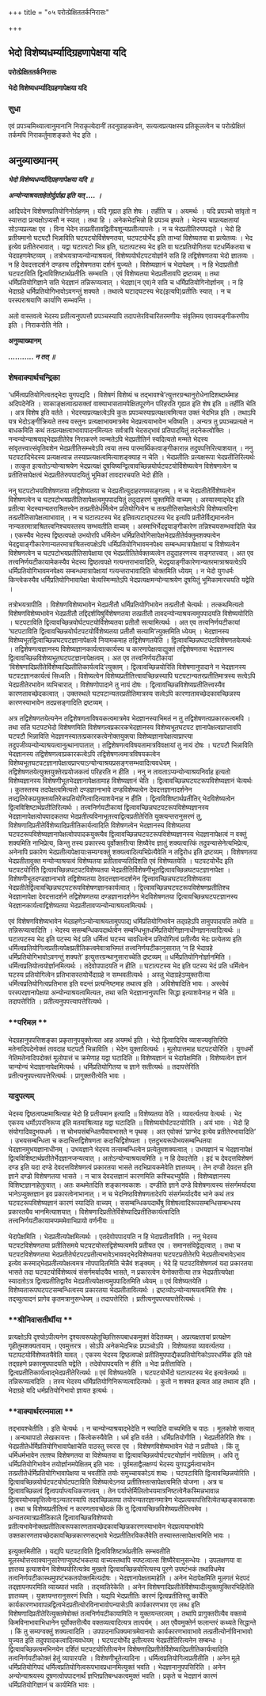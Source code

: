 +++
title = "०५ परोत्प्रेक्षिततर्कनिरासः"

+++


## भेदो विशेष्यधर्म्यादिग्रहणापेक्षया यदि

**परोत्प्रेक्षिततर्कनिरासः**

**भेदो विशेष्यधर्म्यादिग्रहणापेक्षया यदि**

### **सुधा**

एवं प्रपञ्चमिथ्यात्वानुमानानि निराकृत्येदानीं तदनुग्राहकत्वेन, सत्यत्वप्रत्यक्षस्य प्रतिकूलत्वेन च परोत्प्रेक्षितं तर्कमपि निराकर्तुमाशङ्कते भेद इति ।

## **अनुव्याख्यानम्**

***भेदो विशेष्यधर्म्यादिग्रहणापेक्षया यदि ॥***

***अन्योन्याश्रयताहेतोर्दुर्ग्राह्य इति यत् .... ।***

आदिपदेन विशेषणप्रतियोगिनोर्ग्रहणम् । यदि गृह्यत इति शेषः । तर्हीति च । अयमर्थः । यदि प्रपञ्चो सांवृतो न स्यात्तदा प्रत्यक्षोऽप्यसौ न स्यात् । तथा हि । अनेकभेदभिन्नो हि प्रपञ्च इष्यते । भेदस्य चाप्रत्यक्षतायां सोऽप्यप्रत्यक्ष एव । विना भेदेन तत्प्रतीतावद्वितीयशून्यप्रतीत्यापत्तेः । न च भेदप्रतीतिरुपपद्यते । भेदो हि प्रतीयमानो घटपटौ भिन्नाविति घटपटयोर्विशेषणतया, घटपटयोर्भेद इति ताभ्यां विशेष्यतया वा प्रत्येतव्यः । भेद इत्येव प्रतीतेरभावात् । यद्वा घटात्पटो भिन्न इति, घटात्पटस्य भेद इति वा घटप्रतियोगितया पटधर्मिकतया च भेदग्रहणमेष्टव्यम् । तत्रोभयत्राप्यन्योन्याश्रयत्वं, विशेष्ययोर्घटपटयोर्ज्ञाने सति हि तद्विशेषणतया भेदो ज्ञातव्यः । न हि देवदत्तादर्शने दण्डस्य तद्विशेषणतया दर्शनं युज्यते । विशेष्यज्ञानं च भेदापेक्षम् । न हि भेदाप्रतीतौ घटपटाविति द्वित्वविशिष्टार्थप्रतीतिः सम्भवति । एवं विशेष्यतया भेदप्रतीतावपि द्रष्टव्यम् ॥ तथा धर्मिप्रतियोगिज्ञाने सति भेदज्ञानं तन्निरूप्यत्वात् । भेदज्ञा(न एव)ने सति च धर्मिप्रतियोगिनोर्ज्ञानम् । न हि भेदाग्रहे धर्मिप्रतियोगिभावोऽवगन्तुं शक्यते । तथात्वे घटाद्घटस्य भेद(इत्यपि)प्रतीतिः स्यात् । न च परस्पराश्रयाणि कार्याणि सम्भवन्ति ।

अतो वास्तवत्वे भेदस्य प्रतीत्यनुपपत्तौ प्रपञ्चस्यापि तदापत्तेरविचारितरमणीयः संवृतिमय एवायमङ्गीकरणीय इति । निराकरोति नेति ।

**अनुव्याख्यानम्**

***........... न तत् ॥***

### **शेषवाक्यार्थचन्द्रिका**

‘धर्मित्वप्रतियोगित्वतद्भेदा युगपद्यदि । विशेषणं विशेष्यं च तद्भावश्चे’त्युत्तरग्रन्थानुरोधेनादिशब्दार्थमाह अदिपदेनेति । साकाङ्क्षत्वात्प्रसक्तां वाक्याभासतामपेक्षितपूरणेन परिहरति गृह्यत इति शेष इति ॥ तर्हीति चेति । अत्र विशेष इति वर्तते । भेदस्याप्रत्यक्षत्वेऽपि कुतः प्रपञ्चस्याप्रत्यक्षत्वमित्यत उक्तं भेदभिन्न इति । तथाऽपि यत्र भेदोऽङ्गीक्रियते तस्य वस्तुनः प्रत्यक्षाभावमात्रमेव भेदप्रत्ययाभावेन भविष्यति । अन्यत्र तु प्रपञ्चप्रत्यक्षे न बाधकमिति कथं तत्प्रत्यक्षत्वाभावापादनमित्यतः सर्वत्रापि भेदसद्भावं प्रतिपादयितुं तदनेकत्वोक्तिः । नन्वन्योन्याश्रयाद्भेदप्रतीतेरेव निराकरणे त्वन्मतेऽपि भेदप्रतीतिर्न स्यदित्यतो मन्मते भेदस्य सांवृतत्त्वात्संवृतिवशेन भेदप्रतीतिसम्भवेऽपि त्वया तस्य पारमार्थिकत्वाङ्गीकारान्न तदुपपत्तिरित्याशयात् । ननु घटपटादिभेदस्य प्रत्यक्षत्वान्न तस्याप्रत्यक्षत्वमित्याशङ्क्याह न चेति । भेदप्रतीतिः प्रत्यक्षरूपा भेदप्रतीतिरित्यर्थः । तत्कुत इत्यतोऽन्योन्याश्रयेण भेदप्रत्यक्षं दूषयिष्यन्द्वित्वावच्छिन्नयोर्घटपटयोर्विशेष्यत्वेन विशेषणत्वेन च प्रतीतिसापेक्षत्वं भेदप्रतीतेरुपपादयितुं भूमिकां तावदारचयति भेदो हीति ।

ननु घटपटोभयविशेषणतया तद्विशेष्यतया च भेदप्रतीत्युदाहरणमसङ्गतम् । न च भेदप्रतीतेर्विशेष्यत्वेन विशेषणत्वेन च घटपटोभयप्रतीतिसापेक्षत्वमुपपादयितुं तदुदाहरणं युक्तमिति वाच्यम् । अस्यास्माद्भेद इति प्रतीत्या भेदस्यान्यतराश्रितत्त्वेन तत्प्रतीतेर्धर्मित्वेन प्रतियोगित्वेन च तत्प्रतीतिसापेक्षत्वेऽपि विशेष्यत्वदिना तत्प्रतीतिसापेक्षत्वाभावात् । न च घटात्पटस्य भेद इतिवत्पटाद्घटस्य भेद इत्यपि प्रतीतेर्विद्यमानत्वेन नान्यतरमात्राश्रितत्त्वनिश्चयस्तस्य सम्भवतीति वाच्यम् । अस्माभिर्भेदद्वयाङ्गीकारेण तन्निश्चयसम्भवादिति चेन्न । एकस्यैव भेदस्य द्विष्ठत्वपक्षे उभयोरपि धर्मित्वेन धर्मिप्रतियोगिसापेक्षभेदप्रतीतेर्वक्तुमशक्यत्वेन भेदद्वयाङ्गीकारेणान्यतरमात्राश्रितत्त्वपक्षेऽपि धर्मिप्रतियोगिभावमनपेक्ष्य सम्बन्धमात्रापेक्षायां च विशेष्यत्वेन विशेषणत्वेन च घटपटोभयप्रतीतिसापेक्षाया एव भेदप्रतीतितेर्वक्तव्यत्वेन तदुदाहरणस्य सङ्गतत्त्वात् । अत एव तत्त्वनिर्णयटीकायामेकस्यैव भेदस्य द्विष्ठत्वपक्षे गत्यन्तराभावादिति, भेदद्वयाङ्गीकारेणान्यतरमात्राश्रयत्वेऽपि धर्मिप्रतियोगिभावमनपेक्ष्य सम्बन्धमात्रापेक्षायां गत्यन्तराभावादिति चोक्तमिति ध्येयम् । न भेदो युगधर्मः किन्त्वेकस्यैव धर्मिप्रतियोगिभावापेक्षा चेत्यस्मिन्मतेऽपि भेदप्रत्यक्षमन्योन्याश्रयेण दूषयितुं भूमिकामारचयति यद्वेति ।

तत्रोभयत्रापीति । विशेषणविशेष्यभावेन भेदप्रतीतौ धर्मिप्रतियोगिभावेन तत्प्रतीतौ चेत्यर्थः । तत्कथमित्यतो विशेषणविशेष्यभावेन भेदप्रतीतौ तद्दिदर्शयिषुर्विशेषणतया तत्प्रतीतौ तावदन्योन्याश्रयत्वमुपपादयति विशेष्ययोरिति । घटपटाविति द्वित्वावच्छिन्नयोर्घटपटयोर्विशेष्यतया प्रतीतौ सत्यामित्यर्थः । अत एव तत्त्वनिर्णयटीकायां ‘घटपटाविति द्वित्वावच्छिन्नयोर्घटपटयोर्विशेष्यतया प्रतीतौ सत्यामि’त्युक्तमिति ध्येयम् । भेदज्ञानस्य विशेष्यभूतद्वित्वाच्छिन्नघटपटज्ञानापेक्षत्वे नियामकमाह तद्विशेषणतयेति । द्वित्वावच्छिन्नघटपटविशेषणतयेत्यर्थः । तद्विशेषणत्वज्ञानस्य विशेष्यज्ञानकार्यत्वात्कार्यस्य च कारणापेक्षत्वाद्युक्तं तद्विशेषणतया भेदज्ञानस्य द्वित्वावच्छिन्नविशेष्यभूतघटपटज्ञानापेक्षत्वम् । अत एव तत्त्वनिर्णयटीकायां ‘विशेषणादिप्रतीतेर्विशेष्यादिप्रतीतिकार्यत्वदि’त्युक्तम् । द्वित्वावच्छिन्नयोरिति विशेषणानुपादाने न भेदज्ञानस्य घटपटज्ञानकार्यत्वं सिध्यति । विशेष्यत्वेन विशेष्यप्रतीतित्त्वावच्छिन्नस्यापि घटपटान्यतरप्रतीतिमात्रस्य सत्वेऽपि भेदप्रतीतेरभावेन व्यभिचारात् । विशेषणोपादाने तु नायं दोषः । द्वित्वावच्छिन्नविशेष्यप्रतीतित्त्वस्यैव कारणतावच्छेदकत्वात् । उक्तस्थले घटपटान्यतरप्रतीतिमात्रस्य सत्वेऽपि कारणातावच्छेदकावच्छिन्नस्य कारणस्याभावेन तदप्रसङ्गादिति द्रष्टव्यम् ।

अत्र तद्विशेषणतयेत्यनेन तद्विशेषणताविषयकत्वमात्रमेव भेदज्ञानस्याभिमतं न तु तद्विशेषणत्वप्रकारकत्वमपि । तथा सति घटपटभेदो विशेषणमिति विशेषणत्वप्रकारकभेदज्ञानस्य विशेष्यभूतघटपट ज्ञानापेक्षत्वप्राप्तावपि घटपटौ भिन्नाविति भेदज्ञानस्यातत्प्रकारकत्वेनोक्तयुक्त्या विशेष्यज्ञानापेक्षत्वाप्राप्त्या तदुपजीव्यन्योन्याश्रयत्वानुत्थानापातात् । तद्विशेषणत्वविषयतामात्रविवक्षायां तु नायं दोषः । घटपटौ भिन्नाविति भेदज्ञानस्य तद्विशेषणत्वाप्रकारकत्वेऽपि तद्विशेषणत्वमात्रविषयकत्वेन विशेष्यभूतघटपटज्ञानापेक्षत्वप्राप्त्याऽन्योन्याश्रयप्रसङ्गसम्भवादित्यवधेयम् । तद्विशेषणतयेत्युक्तयुक्तेरप्रयोजकत्वं परिहरति न हीति । ननु न तावताऽप्यन्योन्याश्रयनिर्वाह इत्यतो विशेष्यज्ञानस्य विशेषणीभूतभेदज्ञानापेक्षतामाह विशेष्यज्ञानं चेति । द्वित्वावच्छिन्नघटपटरूपविशेष्यज्ञानं चेत्यर्थः । कुतस्तस्य तदपेक्षत्वमित्यतो दण्डज्ञानाभावे दण्डविशेष्यत्वेन देवदत्तज्ञानादर्शनेन तव्द्यतिरेकप्रयुक्तव्यतिरेकप्रतियोगित्वादित्याशयेनाह न हीति । द्वित्वविशिष्टार्थप्रतीतिर् भेदविशेष्यत्वेन द्वित्वविशिष्टार्थप्रतीतिरित्यर्थः । तत्त्वनिर्णयटीकायां द्वित्वावच्छिन्नघटपटरूपविशेष्यज्ञानस्य भेदज्ञानापेक्षत्वोपपादकतया भेदप्रतीत्यविनाभूतत्त्वाद्वित्वप्रतीतेरिति युक्त्यन्तरानुसरणं तु, विशेषणादिप्रतीतेर्विशेष्यादिप्रतीतिकार्यत्वादिति विशेषणत्वेन भेदज्ञानस्य विशेष्यतया घटपटरूपविशेष्यज्ञानापेक्षत्वोपपादकयुक्त्यैव द्वित्वावच्छिन्नघटपटरूपविशेष्यज्ञानस्य भेदज्ञानापेक्षत्वं न वक्तुं शक्यमिति नाभिप्रेत्य, किन्तु तस्य प्रकारस्य पूर्वोक्तरीत्या शिष्यैरेव ज्ञातुं शक्यत्वात्किं तदुपन्यासेनेत्यभिप्रेत्य, अनेनापि प्रकारेण भेदप्रतीत्यपेक्षायाःसम्यग्वक्तुं शक्यत्वादित्यभिप्रेत्यैवेति न तद्विरोध इति द्रष्टव्यम् । विशेषणतया भेदप्रतीतावुक्त मन्योन्याश्रयत्वं विशेष्यतया प्रतीतावप्यतिदिशति एवं विशेष्यतयेति । घटपटयोर्भेद इति घटपटयोरिति द्वित्वावच्छिन्नघटपटविशेष्यतया भेदप्रतीतिर्विशेषणीभूतद्वित्वावच्छिन्नघटपटज्ञानापेक्षा । विशेषणीभूतदण्डज्ञानाभावे तद्विशेष्यतया देवदत्तज्ञानादर्शनेन द्वित्त्वावच्छिन्नघटपटविशेष्यतया भेदप्रतीतेर्द्वित्वावच्छिन्नघटपटरूपविशेषणज्ञानकार्यत्वात् । द्वित्त्वावच्छिन्नघटपटरूपविशेषणप्रतीतिश्च भेदज्ञानापेक्षा देवदत्तादर्शने तद्विशेषणतया दण्डज्ञानादर्शनेन भेदविशेषणतया द्वित्वावच्छिन्नघटपटज्ञानस्य भेदज्ञानकार्यत्वाद्विशेष्यतया भेदप्रतीतावप्यन्योन्याश्रयत्वमित्यर्थः ।

एवं विशेषणविशेष्यभावेन भेदग्रहणेऽन्योन्याश्रयतामुपपाद्य धर्मिप्रतियोगिभावेन तद्ग्रहेऽपि तामुपपादयति तथेति ॥ तन्निरूप्यत्वादिति । भेदस्य ससम्बन्धिकपदार्थत्वेन सम्बन्धिभूतधर्मिप्रतियोगिज्ञानाधीनज्ञानत्वादित्यर्थः ॥ घटात्पटस्य भेद इति पटस्य भेदं प्रति धर्मित्वं घटस्य चावधित्वेन प्रतियोगित्वं प्रतीत्यैव भेदः प्रत्येतव्य इति धर्मित्वप्रतियोगित्वप्रतीत्यपेक्षप्रतीतिकत्वमेवात्राभिमतं तत्त्वनिर्णयटीकानुसारात् ‘न हि भेदाग्रहे धर्मिप्रतियोगिभावोऽवगन्तुं शक्यते’ इत्युत्तरग्रन्थानुसाराच्चेति द्रष्टव्यम् ॥ धर्मिप्रतियोगिनोर्ज्ञानमिति । धर्मित्वप्रतियोत्वयोर्ज्ञानमित्यर्थः । तदेवोपपादयति न हीति ॥ घटात्पटस्य भेद इति पटस्य भेदं प्रति धर्मित्वेन घटस्य प्रतियोगित्वेन प्रतिभासस्तयोर्भेदाग्रहे न सम्भवतीत्यर्थः । अस्तु भेदाग्रहेऽप्युक्तरीत्या धर्मित्वप्रतियोगित्वप्रतिभास इति वदन्तं प्रत्यनिष्टमाह तथात्व इति । अविशेषादिति भावः । अस्त्वेवं परस्परज्ञानापेक्षया अन्योन्याश्रयत्वमित्यतः, तथा सति भेदज्ञानानुपपत्तिः सिद्धा इत्याशयेनाह न चेति ॥ तदापत्तेरिति । प्रतीत्यनुपपत्त्यापत्तेरित्यर्थः ।

### **परिमल **

भेदग्रहानुपपत्तिशङ्का प्रकृतानुपयुक्तेत्यत आह अयमर्थ इति । भेदो द्वित्वादिरिव व्यासज्यवृत्तिरिति मतेनादिपदेनोक्तं तावदाह घटपटौ भिन्नाविति । भेदेन युक्तावित्यर्थः । मूलोपात्तमाह घटपटयोरिति । युगधर्मो नेतिमतेनादिपदोक्तं मूलोपात्तं च क्रमेणाह यद्वा घटादिति ॥ विशेष्यज्ञानं च भेदापेक्षमिति । विशेष्यत्वेन ज्ञानं चान्योन्यं भेदाज्ञानापेक्षमित्यर्थः । धर्मिप्रतियोगितया च ज्ञाने सतीत्यर्थः ॥ तदापत्तेरिति प्रतीत्यनुपपत्त्यापत्तेरित्यर्थः । प्रागुक्तरीत्येति भावः ।

### **यादुपत्यम्**

भेदस्य द्विष्ठत्वपक्षमाश्रित्याह भेदो हि प्रतीयमान इत्यादि ॥ विशेष्यतया वेति । व्यावर्त्यतया वेत्यर्थः । भेद एकस्य धर्मोऽपरनिरूप्य इति मतमाश्रित्याह यद्वा घटादिति ॥ विशेष्ययोर्घटपटयोरिति । अयं भावः । भेदो हि संयोगादिवदुभयधर्मः । स चोभयसंबन्धितयैवावभासते न पृथक् । अत एवोक्तं ‘प्राग्भेद इत्येव प्रतीतेरभावादिति’ । उभयसम्बन्धिता च कदाचित्तद्विशेषणता कदाचिद्विशेष्यता । एतदुभयरूपोभयसम्बन्धितया भेदज्ञानमुभयज्ञानाधीनम् । उभयज्ञाने भेदस्य तत्सम्बन्धित्वेन प्रत्येतुमशक्यत्वात् । उभयज्ञानं च भेदज्ञानापेक्षं द्वित्वविशिष्टार्थप्रतीतेर्भेदज्ञानजन्यत्वात् । अतोऽन्योन्याश्रयत्वमिति ॥ न हि देवदत्तेति । इदं च देवदत्तविशेषणं दण्ड इति यदा दण्डे देवदत्तविशेषणत्वं प्रकारतया भासते तदभिप्रायकमेवेति ज्ञातव्यम् । तेन दण्डी देवदत्त इति ज्ञाने दण्डो विशेषणतया भासते । न चात्र देवदत्तज्ञानं कारणमिति कश्चिदभ्युपैति । विशेष्यज्ञानस्य विशिष्टज्ञानाहेतुत्वात् । अतः कथमेतदिति शङ्कानवकाशः । दण्डीति ज्ञाने दण्डे विशेषणत्वस्य संसर्गमर्यादया भानेऽप्युक्तज्ञान इव प्रकारत्वेनाभानात् । न च भेदनिष्ठविशेषणतादेरपि संसर्गमर्यादयैव भाने कथं तत्र घटपटरूपविशेष्यज्ञानं कारणं स्यादिति वाच्यम् । ससम्बन्धिकपदार्थेषु विशेषत्वादिरूपसम्बन्धिसम्बन्धस्य प्रकारतयैव भानमित्याशयात् । विशेषणादिप्रतीतेर्विशेष्यादिप्रतीतिकार्यत्वादिति तत्त्वनिर्णयटीकायामप्यममेवाभिप्रायो वर्णनीयः ॥

भेदापेक्षमिति । भेदप्रतीत्यपेक्षमित्यर्थः । एतदेवोपपादयति न हि भेदाप्रतीताविति । ननु भेदस्य घटपटविशेषणतया प्रतीतिसमये घटपटयोस्तद्विशेष्यत्वमपि प्रतीयत एव । समानसंविद्वेद्यत्वात् । तथा च घटपटविशेषणतया भेदप्रतीतेर्घटपटप्रतीत्यभावेऽभाववद्भेदविशेष्यतया घटपटप्रतीतेरपि भेदप्रतीत्यभावेऽभाव इत्येव कस्माद्भेदप्रतीत्यपेक्षत्वमत्र नोपपादितमिति चेन्नैवं शङ्क्यम् । भेदे हि घटपटविशेषणत्वं यदा प्रकारतया भासते तदा घटपटयोर्विशेष्यत्वं संसर्गमर्यादयैव भासते, न प्रकारत्वेन येनोक्तरीत्या तत्र भेदप्रतीत्यपेक्षा स्यादतोऽत्र द्वित्वप्रतीतिद्वारैव भेदप्रतीत्यपेक्षत्वमुपपादितमिति ध्येयम् ॥ एवं विशेष्यतयेति । विशेष्यतारूपघटपटसम्बन्धित्वस्य प्रकारतया भेदप्रतीतावित्यर्थः । द्रष्टव्योऽन्योन्याश्रयत्वमिति शेषः । तद्य्वुत्पादनं प्रागेव कृतमत्रानुसन्धेयम् ॥ तदापत्तेरिति । प्रतीत्यनुपपत्त्यापत्तेरित्यर्थः ।

### **श्रीनिवासतीर्थीया **

प्रत्यक्षोऽपि दृश्योऽपीत्यनेन दृश्यत्वरूपहेतूच्छित्तिरूपबाधकमुक्तं वेदितव्यम् । अप्रत्यक्षतायां प्रत्यक्षेण गृहीतुमशक्यतायाम् । एवमुत्तरत्र । सोऽपि अनेकभेदभिन्नः प्रपञ्चोऽपि । विशेष्यतया व्यावर्त्यतया । घटापटयोर्विशेष्यतयैवेति यावत् । एकस्य भेदस्य द्विष्ठत्वपक्षे प्रतीतिमुपपाद्यैकप्रतियोगिकोऽपरधर्मिक इति पक्षे तद्ग्रहणे प्रकारमुपपादयति यद्वेति । तदेवोपापदयति न हीति ॥ भेदा प्रतीताविति । द्वित्वप्रतीतिकार्यत्वाद्भेदप्रतीतेरित्यर्थः ॥ एवं विशेष्यतयेति । घटपटयोर्भेदो घटात्पटस्य भेद इत्यत्रेत्यर्थः ॥ तन्निरूप्यत्वदिति । तस्य भेदस्य धर्मिप्रतियोगिनिरूप्यत्वादित्यर्थः । कुतो न शक्यत इत्यत आह तथात्व इति । भेदाग्रहे यदि धर्मप्रतियोगिभावो ज्ञायत इत्यर्थः ।

### **वाक्यार्थरत्नमाला **

तद्भावश्चेतीति । इति चेत्यर्थः । न चान्योन्याश्रयाद्भेदेति न स्यादिति वाच्यमिति च पाठः । मूलकोशे सत्वात् । अन्यथापाठो लेखकायत्तः । किंत्वेकस्यैवेति । धर्म इति वर्तते । धर्मिप्रतियोगीति । भेदप्रतीतेरिति शेषः । भेदप्रतीतेर्धर्मिप्रतियोगिभावापेक्षाचेति पाठस्तु स्वरस एव । विशेषणविशेष्यभावेन भेदो न प्रतीयते । किं तु धर्मिधर्मभावेन ततश्च विशेषणतया वा विशेष्यतया वा द्वित्वावच्छिन्नयोर्घटपटयोर्ज्ञानं नापेक्षितम् । अपि तु धर्मिप्रतियोगिभावेन तयोर्ज्ञानमपेक्षितम् इति भावः । पूर्वमताद्वैलक्षण्यं भेदस्य युगपद्धर्मत्वाभावेन तत्प्रतीतेर्धर्मिप्रतियोगिभावापेक्षया च भवतीति तयोः समुच्चायकोऽयं शब्दः । घटपटाविति द्वित्वावच्छिन्नयोरिति । द्वित्वावच्छिन्नयोर्घटपटयोर्घटपटाविति विशेष्यत्वेऽनया प्रतीतिस्तत्सापेक्षत्वमिति योजना । अत्र च द्वित्वावच्छिन्नत्वं द्वित्वपर्याप्त्यधिकरणत्वम् । तेन पर्याप्तेर्मिलितोभयमात्रनिष्टत्वेनैकस्मिन्नभावान्न द्वित्वस्योभयवृत्तित्वेनाऽन्यतरस्यापि तदवच्छिन्नतया तयोरन्यतरज्ञानमात्रेण भेदप्रत्ययापत्तिरित्येतच्छङ्कावकाशः । तथा च विशेष्यप्रतीतित्वं न कारणतावच्छेदकं किं तु द्वित्वावच्छिन्नविशेष्यप्रतीतित्वमेव । अन्यतरमात्रप्रतीतिकाले द्वित्वावच्छिन्नविशेष्ययोः प्रतीत्यभावेनोक्तप्रतीतित्वरूपकारणतावच्छेदकावच्छिन्नकारणस्याभावेन भेदप्रत्ययाभावेपि उक्तकारणतावच्छेदकावच्छिन्नकारणसद्भावे भेदप्रतीतिरविकलैवेति तस्यास्तत्सापेक्षत्वमिति भावः ।

इत्युक्तमितीति । यद्यपि घटपटाविति द्वित्वविशिष्टार्थप्रतीतिः सम्भवतीति मूलस्थोत्तरवाक्यानुसारेणाप्युपष्टंभकतया वाच्यस्तथापि स्पष्टत्वात्स शिष्यैरेवानुसन्धेयः । उपलक्षणया वा ज्ञातव्य इत्याशयेन विशेष्ययोरित्यत्रेव मुखतो द्वित्वावच्छिन्नयोरित्यस्य पूरणे उपष्टंभकं तथाविधमेव तत्वनिर्णयटीकास्थमुपष्टंभकतयोक्तमित्यदोषः । भेदज्ञानापेक्षतामाहेति । अनेन भेदापेक्षमिति मूलगतं भेदपदं तद्ज्ञापनपरमिति व्याख्यातं भवति । तद्य्वतिरेकेति । अनेन विशेषणादिप्रतीतेर्विशेष्यादीत्युक्तयुक्तिरभिहितेति ज्ञातव्यम् । युक्तयन्तरानुसरणं त्विति । यद्यपि भेदप्रतीतिः कारणं द्वित्वप्रतीतिस्तु कार्येति कार्यकारणभावापन्नद्वित्वभेदप्रतीत्योरविनाभावोपन्यासेऽपि कार्यकारणभाव एव लब्ध इति विशेषणादिप्रतीतेरित्युक्तमेवोक्तं तत्वनिर्णयटीकायामिति न युक्तयन्तरत्वम् । तथापि प्रागुक्तरीत्यैव वक्तव्ये किमविनाभावाभिधानेन पूर्वोक्तरीत्यैव वक्तव्यत्वादित्यत्र तात्पर्यम् । अत एवैवमुक्तेर्न फलान्तरं कथ्यते सिद्धान्ते । किं तु सम्यग्वक्तुं शक्यत्वादिति । उपपादनाधिक्यमात्रमेवानयोः कार्यकारणभावाभावे तत्प्रतीत्योर्नाविनाभावो युज्यत इति तदुपपादकत्वादित्यवधेयम् । घटपटयोर्भेद इतीत्यस्य भेदप्रतीतिरित्यनेन सम्बन्धः । द्वित्वावच्छिन्नत्वमभिनयेन दर्शितं घटपटयोरितीत्यनेन विशेषणादिप्रतीतेर्विशेष्यादिप्रतीतिकार्यत्वादिति तत्वनिर्णयटीकोक्तं हेतुं व्यापारयति । विशेषणीभूतेत्यादिना । धर्मित्वप्रतियोगित्वप्रतीतीति । अनेन मूले धर्मिप्रतियोगिपदं धर्मित्वप्रतियोगित्वरूपभावप्रधानमित्युक्तं भवति । भेदज्ञानानुपपत्तिरिति । अनेन अन्योन्याश्रयस्य दूषणत्वोपपादनार्थं ज्ञप्तिप्रतिबन्धकत्वमुक्तं भवति । प्रकृते च भेदज्ञानं कारणं धर्मिप्रतियोगिज्ञानं च कार्यमिति भावः ।

